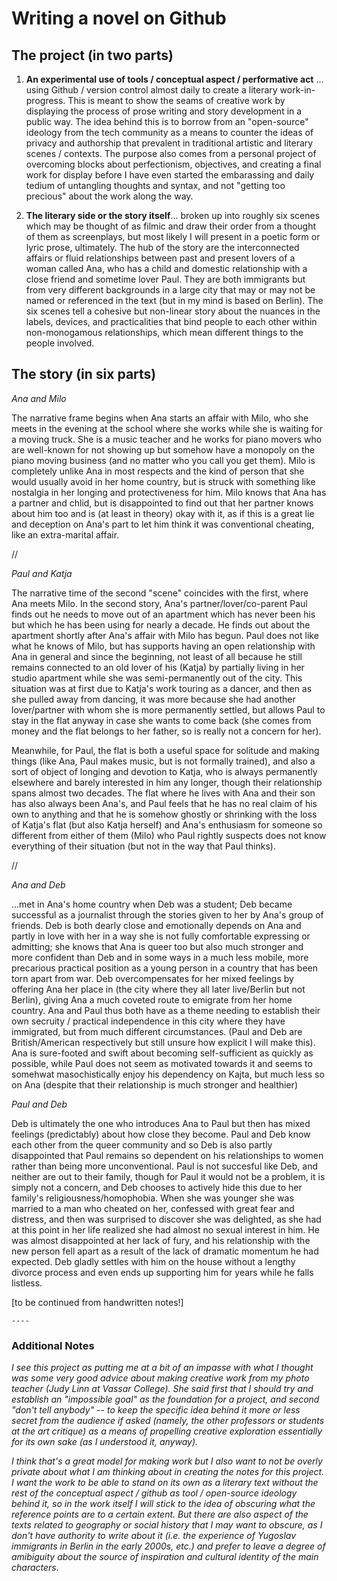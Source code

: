 # Writing a novel on Github

## The project (in two parts)
1. **An experimental use of tools / conceptual aspect / performative act** ... using Github / version control almost daily to create a literary work-in-progress. This is meant to show the seams of creative work by displaying the process of prose writing and story development in a public way. The idea behind this is to borrow from an "open-source" ideology from the tech community as a means to counter the ideas of privacy and authorship that prevalent in traditional artistic and literary scenes / contexts. The purpose also comes from a personal project of overcoming blocks about perfectionism, objectives, and creating a final work for display before I have even started the embarassing and daily tedium of untangling thoughts and syntax, and not "getting too precious" about the work along the way.

2. **The literary side or the story itself**... broken up into roughly six scenes which may be thought of as filmic and draw their order from a thought of them as screenplays, but most likely I will present in a poetic form or lyric prose, ultimately. The hub of the story are the interconnected affairs or fluid relationships between past and present lovers of a woman called Ana, who has a child and domestic relationship with a close friend and sometime lover Paul. They are both immigrants but from very different backgrounds in a large city that may or may not be named or referenced in the text (but in my mind is based on Berlin). The six scenes tell a cohesive but non-linear story about the nuances in the labels, devices, and practicalities that bind people to each other within non-monogamous relationships, which mean different things to the people involved.

## The story (in six parts)

*Ana and Milo*

The narrative frame begins when Ana starts an affair with Milo, who she meets in the evening at the school where she works while she is waiting for a moving truck. She is a music teacher and he works for piano movers who are well-known for not showing up but somehow have a monopoly on the piano moving business (and no matter who you call you get them). Milo is completely unlike Ana in most respects and the kind of person that she would usually avoid in her home country, but is struck with something like nostalgia in her longing and protectiveness for him. Milo knows that Ana has a partner and chlid, but is disappointed to find out that her partner knows about him too and is (at least in theory) okay with it, as if this is a great lie and deception on Ana's part to let him think it was conventional cheating, like an extra-marital affair.

//

*Paul and Katja*

The narrative time of the second "scene" coincides with the first, where Ana meets Milo. In the second story, Ana's partner/lover/co-parent Paul finds out he needs to move out of an apartment which has never been his but which he has been using for nearly a decade. He finds out about the apartment shortly after Ana's affair with Milo has begun. Paul does not like what he knows of Milo, but has supports having an open relationship with Ana in general and since the beginning, not least of all because he still remains connected to an old lover of his (Katja) by partially living in her studio apartment while she was semi-permanently out of the city. This situation was at first due to Katja's work touring as a dancer, and then as she pulled away from dancing, it was more because she had another lover/partner with whom she is more permanently settled, but allows Paul to stay in the flat anyway in case she wants to come back (she comes from money and the flat belongs to her father, so is really not a concern for her). 

Meanwhile, for Paul, the flat is both a useful space for solitude and making things (like Ana, Paul makes music, but is not formally trained), and also a sort of object of longing and devotion to Katja, who is always permanently elsewhere and barely interested in him any longer, though their relationship spans almost two decades.  The flat where he lives with Ana and their son has also always been Ana's, and Paul feels that he has no real claim of his own to anything and that he is somehow ghostly or shrinking with the loss of Katja's flat (but also Katja herself) and Ana's enthusiasm for someone so different from either of them (Milo) who Paul rightly suspects does not know everything of their situation (but not in the way that Paul thinks).

//

*Ana and Deb*

...met in Ana's home country when Deb was a student; Deb became successful as a journalist through the stories given to her by Ana's group of friends. Deb is both dearly close and emotionally depends on Ana and partly in love with her in a way she is not fully comfortable expressing or admitting; she knows that Ana is queer too but also much stronger and more confident than Deb and in some ways in a much less mobile, more precarious practical position as a young person in a country that has been torn apart from war. Deb overcompensates for her mixed feelings by offering Ana her place in (the city where they all later live/Berlin but not Berlin), giving Ana a much coveted route to emigrate from her home country. Ana and Paul thus both have as a theme needing to establish their own secruity / practical independence in this city where they have immigrated, but from much different circumstances. (Paul and Deb are British/American respectively but still unsure how explicit I will make this). Ana is sure-footed and swift about becoming self-sufficient as quickly as possible, while Paul does not seem as motivated towards it and seems to somehwat masochistically enjoy his dependency on Kajta, but much less so on Ana (despite that their relationship is much stronger and healthier)

*Paul and Deb*

Deb is ultimately the one who introduces Ana to Paul but then has mixed feelings (predictably) about how close they become. Paul and Deb know each other from the queer community and so Deb is also partly disappointed that Paul remains so dependent on his relationships to women rather than being more unconventional. Paul is not succesful like Deb, and neither are out to their family, though for Paul it would not be a problem, it is simply not a concern, and Deb chooses to actively hide this due to her family's religiousness/homophobia. When she was younger she was married to a man who cheated on her, confessed with great fear and distress, and then was surprised to discover she was delighted, as she had at this point in her life realized she had almost no sexual interest in him. He was almost disappointed at her lack of fury, and his relationship with the new person fell apart as a result of the lack of dramatic momentum he had expected. Deb gladly settles with him on the house without a lengthy divorce process and even ends up supporting him for years while he falls listless.
    
 [to be continued from handwritten notes!]   
 
    ----
    
  ### Additional  Notes
    
 *I see this project as putting me at a bit of an impasse with what I thought was some very good advice about making creative work from my photo teacher (Judy Linn at Vassar College). She said first that I should try and establish an "impossible goal" as the foundation for a project, and second "don't tell anybody" -- to keep the specific idea behind it more or less secret from the audience if asked (namely, the other professors or students at the art critique) as a means of propelling creative exploration essentially for its own sake (as I understood it, anyway).* 

*I think that's a great model for making work but I also want to not be overly private about what I am thinking about in creating the notes for this project. I want the work to be able to stand on its own as a literary text without the rest of the conceptual aspect / github as tool / open-source ideology behind it, so in the work itself I will stick to the idea of obscuring what the reference points are to a certain extent. But there are also aspect of the texts related to geography or social history that I may want to obscure, as I don't have authority to write about it (i.e. the experience of Yugoslav immigrants in Berlin in the early 2000s, etc.) and prefer to leave a degree of amibiguity about the source of inspiration and cultural identity of the main characters.*
			
